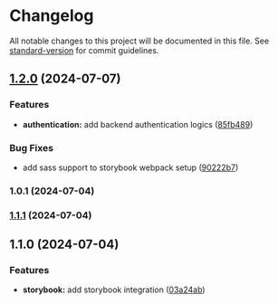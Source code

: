 # Changelog

All notable changes to this project will be documented in this file. See [standard-version](https://github.com/conventional-changelog/standard-version) for commit guidelines.

## [1.2.0](https://github.com/FRickReich/mern-monolith/compare/v1.1.1...v1.2.0) (2024-07-07)


### Features

* **authentication:** add backend authentication logics ([85fb489](https://github.com/FRickReich/mern-monolith/commit/85fb489018c3bb04aed911d40028f746225b98b3))


### Bug Fixes

* add sass support to storybook webpack setup ([90222b7](https://github.com/FRickReich/mern-monolith/commit/90222b72d3be2bd793c8072a2033921564ab83e0))

### 1.0.1 (2024-07-04)

### [1.1.1](https://github.com/FRickReich/mern-monolith/compare/v1.1.0...v1.1.1) (2024-07-04)

## 1.1.0 (2024-07-04)


### Features

* **storybook:** add storybook integration ([03a24ab](https://github.com/FRickReich/mern-monolith/commit/03a24ab6cdd82ade8e1bc8cb4768e8c4f223134d))
